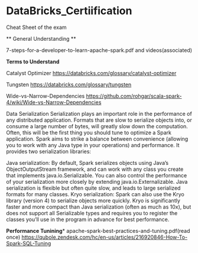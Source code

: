 # DataBricks_Certiification

Cheat Sheet of the exam


** General Understanding **

7-steps-for-a-developer-to-learn-apache-spark.pdf and videos(associated)


**Terms to Understand**

Catalyst Optimizer
https://databricks.com/glossary/catalyst-optimizer

Tungsten
https://databricks.com/glossary/tungsten


Wide-vs-Narrow-Dependencies
https://github.com/rohgar/scala-spark-4/wiki/Wide-vs-Narrow-Dependencies


Data Serialization
Serialization plays an important role in the performance of any distributed application. Formats that are slow to serialize objects into, or consume a large number of bytes, will greatly slow down the computation. Often, this will be the first thing you should tune to optimize a Spark application. Spark aims to strike a balance between convenience (allowing you to work with any Java type in your operations) and performance. It provides two serialization libraries:

Java serialization: By default, Spark serializes objects using Java’s ObjectOutputStream framework, and can work with any class you create that implements java.io.Serializable. You can also control the performance of your serialization more closely by extending java.io.Externalizable. Java serialization is flexible but often quite slow, and leads to large serialized formats for many classes.
Kryo serialization: Spark can also use the Kryo library (version 4) to serialize objects more quickly. Kryo is significantly faster and more compact than Java serialization (often as much as 10x), but does not support all Serializable types and requires you to register the classes you’ll use in the program in advance for best performance.



**Performance Tunining***
apache-spark-best-practices-and-tuning.pdf(read once)
https://qubole.zendesk.com/hc/en-us/articles/216920846-How-To-Spark-SQL-Tuning
